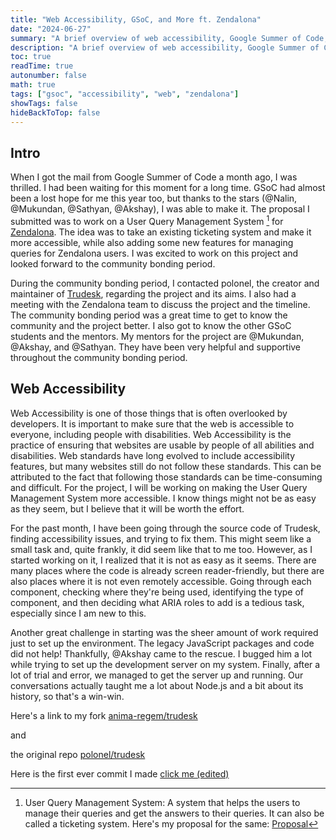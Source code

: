 ```yaml
---
title: "Web Accessibility, GSoC, and More ft. Zendalona"
date: "2024-06-27"
summary: "A brief overview of web accessibility, Google Summer of Code, and more with Zendalona."
description: "A brief overview of web accessibility, Google Summer of Code, and more with Zendalona."
toc: true
readTime: true
autonumber: false
math: true
tags: ["gsoc", "accessibility", "web", "zendalona"]
showTags: false
hideBackToTop: false
---
```


## Intro

When I got the mail from Google Summer of Code a month ago, I was thrilled. I had been waiting for this moment for a long time. GSoC had almost been a lost hope for me this year too, but thanks to the stars (@Nalin, @Mukundan, @Sathyan, @Akshay), I was able to make it. The proposal I submitted was to work on a User Query Management System [^1] for [Zendalona](https://zendalona.com/). The idea was to take an existing ticketing system and make it more accessible, while also adding some new features for managing queries for Zendalona users. I was excited to work on this project and looked forward to the community bonding period.

During the community bonding period, I contacted polonel, the creator and maintainer of [Trudesk](https://trudesk.io), regarding the project and its aims. I also had a meeting with the Zendalona team to discuss the project and the timeline. The community bonding period was a great time to get to know the community and the project better. I also got to know the other GSoC students and the mentors. My mentors for the project are @Mukundan, @Akshay, and @Sathyan. They have been very helpful and supportive throughout the community bonding period.

## Web Accessibility

Web Accessibility is one of those things that is often overlooked by developers. It is important to make sure that the web is accessible to everyone, including people with disabilities. Web Accessibility is the practice of ensuring that websites are usable by people of all abilities and disabilities. Web standards have long evolved to include accessibility features, but many websites still do not follow these standards. This can be attributed to the fact that following those standards can be time-consuming and difficult. For the project, I will be working on making the User Query Management System more accessible. I know things might not be as easy as they seem, but I believe that it will be worth the effort.

For the past month, I have been going through the source code of Trudesk, finding accessibility issues, and trying to fix them. This might seem like a small task and, quite frankly, it did seem like that to me too. However, as I started working on it, I realized that it is not as easy as it seems. There are many places where the code is already screen reader-friendly, but there are also places where it is not even remotely accessible. Going through each component, checking where they're being used, identifying the type of component, and then deciding what ARIA roles to add is a tedious task, especially since I am new to this.

Another great challenge in starting was the sheer amount of work required just to set up the environment. The legacy JavaScript packages and code did not help! Thankfully, @Akshay came to the rescue. I bugged him a lot while trying to set up the development server on my system. Finally, after a lot of trial and error, we managed to get the server up and running. Our conversations actually taught me a lot about Node.js and a bit about its history, so that's a win-win.

Here's a link to my fork [anima-regem/trudesk](https://github.com/anima-regem/trudesk)

and

the original repo [polonel/trudesk](https://github.com/polonel/trudesk)

Here is the first ever commit I made [click me (edited)](https://github.com/polonel/trudesk/pull/679)




[^1]: User Query Management System: A system that helps the users to manage their queries and get the answers to their queries. It can also be called a ticketing system. Here's my proposal for the same:
[Proposal](https://summerofcode.withgoogle.com/programs/2024/projects/IMXwpDEG)
